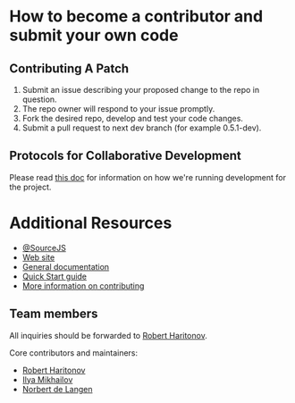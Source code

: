 # How to become a contributor and submit your own code

## Contributing A Patch

1. Submit an issue describing your proposed change to the repo in question.
1. The repo owner will respond to your issue promptly.
1. Fork the desired repo, develop and test your code changes.
1. Submit a pull request to next dev branch (for example 0.5.1-dev).

## Protocols for Collaborative Development

Please read [this doc](MAINTAINING.md) for information on how we're running development for the project.

# Additional Resources

* [@SourceJS](https://twitter.com/SourceJS)
* [Web site](http://sourcejs.com)
* [General documentation](http://sourcejs.com/docs/)
* [Quick Start guide](http://sourcejs.com/docs/base/)
* [More information on contributing](MAINTAINING.md)

## Team members

All inquiries should be forwarded to [Robert Haritonov](mailto:r@rhr.me).

Core contributors and maintainers:
* [Robert Haritonov](https://github.com/operatino)
* [Ilya Mikhailov](https://github.com/cheshirsky)
* [Norbert de Langen](https://github.com/ndelangen)
